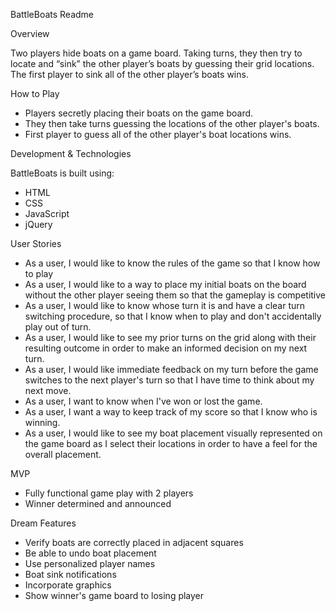 BattleBoats Readme

Overview

Two players hide boats on a game board. Taking turns, they then try to locate and “sink” the other player’s boats by guessing their grid locations. The first player to sink all of the other player’s boats wins.


How to Play

- Players secretly placing their boats on the game board.
- They then take turns guessing the locations of the other player's boats.
- First player to guess all of the other player's boat locations wins.


Development & Technologies

BattleBoats is built using: 
- HTML
- CSS
- JavaScript
- jQuery


User Stories

- As a user, I would like to know the rules of the game so that I know how to play
- As a user, I would like to a way to place my initial boats on the board without the other player seeing them so that the gameplay is competitive
- As a user, I would like to know whose turn it is and have a clear turn switching procedure, so that I know when to play and don't accidentally play out of turn.
- As a user, I would like to see my prior turns on the grid along with their resulting outcome in order to make an informed decision on my next turn.
- As a user, I would like immediate feedback on my turn before the game switches to the next player's turn so that I have time to think about my next move.
- As a user, I want to know when I've won or lost the game.
- As a user, I want a way to keep track of my score so that I know who is winning.
- As a user, I would like to see my boat placement visually represented on the game board as I select their locations in order to have a feel for the overall placement.


MVP

- Fully functional game play with 2 players
- Winner determined and announced


Dream Features

- Verify boats are correctly placed in adjacent squares
- Be able to undo boat placement
- Use personalized player names
- Boat sink notifications
- Incorporate graphics
- Show winner's game board to losing player